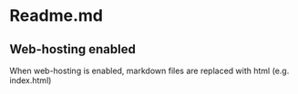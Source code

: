 # Readme.md

## Web-hosting enabled

When web-hosting is enabled, markdown files are replaced with html (e.g. index.html)